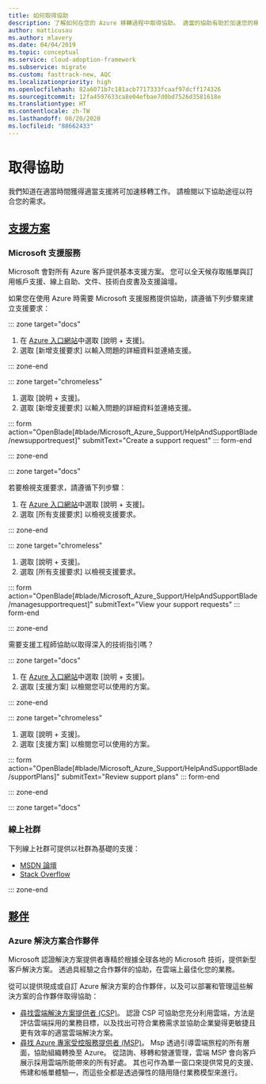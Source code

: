 ```yaml
---
title: 如何取得協助
description: 了解如何在您的 Azure 移轉過程中取得協助。 適當的協助有助於加速您的移轉工作。
author: matticusau
ms.author: mlavery
ms.date: 04/04/2019
ms.topic: conceptual
ms.service: cloud-adoption-framework
ms.subservice: migrate
ms.custom: fasttrack-new, AQC
ms.localizationpriority: high
ms.openlocfilehash: 82a6071b7c181acb7717333fcaaf97dcff174326
ms.sourcegitcommit: 12fa4597633ca8e04efbae7d0bd7526d3581618e
ms.translationtype: HT
ms.contentlocale: zh-TW
ms.lasthandoff: 08/20/2020
ms.locfileid: "88662433"
---
```

<!-- cSpell:ignore MSPs -->

# <a name="get-assistance"></a>取得協助

我們知道在適當時間獲得適當支援將可加速移轉工作。 請檢閱以下協助途徑以符合您的需求。

## <a name="support-plans"></a>[支援方案](#tab/SupportPlans)

### <a name="microsoft-support"></a>Microsoft 支援服務

Microsoft 會對所有 Azure 客戶提供基本支援方案。 您可以全天候存取帳單與訂用帳戶支援、線上自助、文件、技術白皮書及支援論壇。

如果您在使用 Azure 時需要 Microsoft 支援服務提供協助，請遵循下列步驟來建立支援要求：

::: zone target="docs"

1. 在 [Azure 入口網站](https://portal.azure.com)中選取 [說明 + 支援]。
1. 選取 [新增支援要求] 以輸入問題的詳細資料並連絡支援。

::: zone-end

::: zone target="chromeless"

1. 選取 [說明 + 支援]。
1. 選取 [新增支援要求] 以輸入問題的詳細資料並連絡支援。

::: form action="OpenBlade[#blade/Microsoft_Azure_Support/HelpAndSupportBlade/newsupportrequest]" submitText="Create a support request" ::: form-end

::: zone-end

::: zone target="docs"

若要檢視支援要求，請遵循下列步驟：

1. 在 [Azure 入口網站](https://portal.azure.com)中選取 [說明 + 支援]。
1. 選取 [所有支援要求] 以檢視支援要求。

::: zone-end

::: zone target="chromeless"

1. 選取 [說明 + 支援]。
1. 選取 [所有支援要求] 以檢視支援要求。

::: form action="OpenBlade[#blade/Microsoft_Azure_Support/HelpAndSupportBlade/managesupportrequest]" submitText="View your support requests" ::: form-end

::: zone-end

需要支援工程師協助以取得深入的技術指引嗎？

::: zone target="docs"

1. 在 [Azure 入口網站](https://portal.azure.com)中選取 [說明 + 支援]。
1. 選取 [支援方案] 以檢閱您可以使用的方案。

::: zone-end

::: zone target="chromeless"

1. 選取 [說明 + 支援]。
1. 選取 [支援方案] 以檢閱您可以使用的方案。

::: form action="OpenBlade[#blade/Microsoft_Azure_Support/HelpAndSupportBlade/supportPlans]" submitText="Review support plans" ::: form-end

::: zone-end

::: zone target="docs"

### <a name="online-communities"></a>線上社群

下列線上社群可提供以社群為基礎的支援：

- [MSDN 論壇](https://social.msdn.microsoft.com/Forums/home?forum=windowsazureplatform%2Cazuremarketplace%2Cwindowsazureplatformctp)
- [Stack Overflow](https://stackoverflow.com/questions/tagged/azure)

::: zone-end

## <a name="partners"></a>[夥伴](#tab/Partners)

### <a name="azure-solutions-partner"></a>Azure 解決方案合作夥伴

Microsoft 認證解決方案提供者專精於根據全球各地的 Microsoft 技術，提供新型客戶解決方案。 透過具經驗之合作夥伴的協助，在雲端上最佳化您的業務。

從可以提供現成或自訂 Azure 解決方案的合作夥伴，以及可以部署和管理這些解決方案的合作夥伴取得協助：

- [尋找雲端解決方案提供者 (CSP)](https://www.microsoft.com/solution-providers/home)。 認證 CSP 可協助您充分利用雲端，方法是評估雲端採用的業務目標，以及找出可符合業務需求並協助企業變得更敏捷且更有效率的適當雲端解決方案。
- [尋找 Azure 專家受控服務提供者 (MSP)](https://www.microsoft.com/azure/partners/azureexpertmsp?filters=all)。 Msp 透過引導雲端旅程的所有層面，協助組織轉換至 Azure。 從諮詢、移轉和營運管理，雲端 MSP 會向客戶展示採用雲端所能帶來的所有好處。 其也可作為單一窗口來提供常見的支援、佈建和帳單體驗&mdash;，而這些全都是透過彈性的隨用隨付業務模型來進行。
